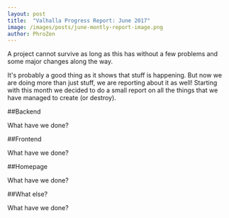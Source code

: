 ```yaml
---
layout: post
title:  "Valhalla Progress Report: June 2017"
image: /images/posts/june-montly-report-image.png
author: PhroZen
---
```


A project cannot survive as long as this has without a few problems and some major changes along the way.

<!--excerpt_separator-->

 It's probably a good thing as it shows that stuff is happening. But now we are doing more than just stuff, we are reporting about it as well! Starting with this month we decided to do a small report on all the things that we have managed to create (or destroy).

##Backend

 What have we done?

##Frontend

What have we done?

##Homepage

What have we done?

##What else?

What have we done?